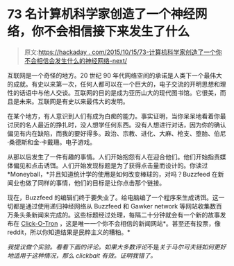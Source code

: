 # 73 名计算机科学家创造了一个神经网络，你不会相信接下来发生了什么

> 原文:[https://hackaday . com/2015/10/15/73-计算机科学家创造了一个你不会相信会发生什么的神经网络-next/](https://hackaday.com/2015/10/15/73-computer-scientists-created-a-neural-net-and-you-wont-believe-what-happened-next/)

互联网是一个奇怪的地方。20 世纪 90 年代网络空间的承诺是人类下一个最伟大的成就。有史以来第一次，任何人都可以在一个巨大的，电子交流的开明思想和理性的话语中与他人交谈。互联网的目的是成为亚历山大的现代图书馆。它很美，而且是未来。互联网是有史以来最伟大的发明。

在某个地方，有人意识到人们有成为白痴的能力。事实证明，当你呆呆地看着你最讨厌的名人最近的挣扎时，没人想学任何东西。没有人想进行对话，因为你的确认偏见有内在缺陷，而我的要好得多。政治、宗教、进化、大麻、枪支、堕胎、伯尼·桑德斯和金·卡戴珊。电子游戏。

从那以后发生了一件有趣的事情。人们开始抱怨有人在迎合他们。他们开始指责媒体偏见和点击诱饵。人们开始发现标题是为了获得点击量而设计的。你读过 *Moneyball，*并且知道统计学的使用是如何改变棒球的，对吗？Buzzfeed 在新闻业也做了同样的事情，他们的目标是让你点击那个链接。

现在，Buzzfeed 的编辑们终于要失业了。给电脑编了一个程序来生成诱饵。这一切都是通过使用递归神经网络从 Buzzfeed 和 Gawker network 等网站收集数百万条头条新闻来完成的。这些标题经过处理，每隔二十分钟就会有一个新的故事发布在 [Click-O-Tron](http://clickotron.com/) ，这是唯一一个你不会相信的新闻网站*。甚至还有投票，像 reddit，所以你知道结果是民粹主义的糟粕。*

 *我提议做个实验。看看下面的评论。如果大多数评论*不是*关于马尔可夫链如何更好地适用于这种情况，那么 clickbait 有效。证明我错了。*